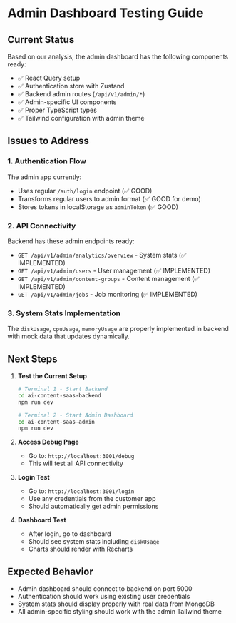 # Admin Dashboard Testing Guide

## Current Status
Based on our analysis, the admin dashboard has the following components ready:
- ✅ React Query setup
- ✅ Authentication store with Zustand
- ✅ Backend admin routes (`/api/v1/admin/*`)
- ✅ Admin-specific UI components
- ✅ Proper TypeScript types
- ✅ Tailwind configuration with admin theme

## Issues to Address

### 1. Authentication Flow
The admin app currently:
- Uses regular `/auth/login` endpoint (✅ GOOD)
- Transforms regular users to admin format (✅ GOOD for demo)
- Stores tokens in localStorage as `adminToken` (✅ GOOD)

### 2. API Connectivity
Backend has these admin endpoints ready:
- `GET /api/v1/admin/analytics/overview` - System stats (✅ IMPLEMENTED)
- `GET /api/v1/admin/users` - User management (✅ IMPLEMENTED)  
- `GET /api/v1/admin/content-groups` - Content management (✅ IMPLEMENTED)
- `GET /api/v1/admin/jobs` - Job monitoring (✅ IMPLEMENTED)

### 3. System Stats Implementation
The `diskUsage`, `cpuUsage`, `memoryUsage` are properly implemented in backend with mock data that updates dynamically.

## Next Steps

1. **Test the Current Setup**
   ```bash
   # Terminal 1 - Start Backend
   cd ai-content-saas-backend
   npm run dev

   # Terminal 2 - Start Admin Dashboard  
   cd ai-content-saas-admin
   npm run dev
   ```

2. **Access Debug Page**
   - Go to: `http://localhost:3001/debug`
   - This will test all API connectivity

3. **Login Test**
   - Go to: `http://localhost:3001/login` 
   - Use any credentials from the customer app
   - Should automatically get admin permissions

4. **Dashboard Test**
   - After login, go to dashboard
   - Should see system stats including `diskUsage`
   - Charts should render with Recharts

## Expected Behavior
- Admin dashboard should connect to backend on port 5000
- Authentication should work using existing user credentials
- System stats should display properly with real data from MongoDB
- All admin-specific styling should work with the admin Tailwind theme
